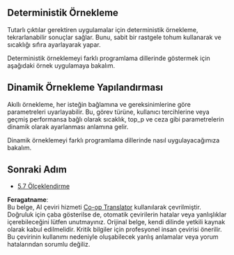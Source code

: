 <!--
CO_OP_TRANSLATOR_METADATA:
{
  "original_hash": "3cb0da3badd51d73ab78ebade2827d98",
  "translation_date": "2025-06-12T23:48:15+00:00",
  "source_file": "05-AdvancedTopics/mcp-sampling/README.md",
  "language_code": "tr"
}
-->
## Deterministik Örnekleme

Tutarlı çıktılar gerektiren uygulamalar için deterministik örnekleme, tekrarlanabilir sonuçlar sağlar. Bunu, sabit bir rastgele tohum kullanarak ve sıcaklığı sıfıra ayarlayarak yapar.

Deterministik örneklemeyi farklı programlama dillerinde göstermek için aşağıdaki örnek uygulamaya bakalım.

## Dinamik Örnekleme Yapılandırması

Akıllı örnekleme, her isteğin bağlamına ve gereksinimlerine göre parametreleri uyarlayabilir. Bu, görev türüne, kullanıcı tercihlerine veya geçmiş performansa bağlı olarak sıcaklık, top_p ve ceza gibi parametrelerin dinamik olarak ayarlanması anlamına gelir.

Dinamik örneklemeyi farklı programlama dillerinde nasıl uygulayacağımıza bakalım.

## Sonraki Adım

- [5.7 Ölçeklendirme](../mcp-scaling/README.md)

**Feragatname**:  
Bu belge, AI çeviri hizmeti [Co-op Translator](https://github.com/Azure/co-op-translator) kullanılarak çevrilmiştir. Doğruluk için çaba gösterilse de, otomatik çevirilerin hatalar veya yanlışlıklar içerebileceğini lütfen unutmayınız. Orijinal belge, kendi dilinde yetkili kaynak olarak kabul edilmelidir. Kritik bilgiler için profesyonel insan çevirisi önerilir. Bu çevirinin kullanımı nedeniyle oluşabilecek yanlış anlamalar veya yorum hatalarından sorumlu değiliz.